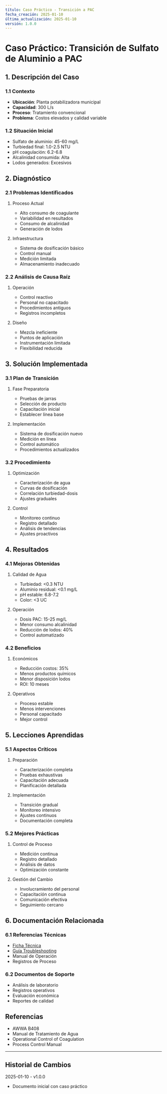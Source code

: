 ```yaml
---
título: Caso Práctico - Transición a PAC
fecha_creación: 2025-01-10
última_actualización: 2025-01-10
versión: 1.0.0
---
```


# Caso Práctico: Transición de Sulfato de Aluminio a PAC

## 1. Descripción del Caso

### 1.1 Contexto
- **Ubicación**: Planta potabilizadora municipal
- **Capacidad**: 300 L/s
- **Proceso**: Tratamiento convencional
- **Problema**: Costos elevados y calidad variable

### 1.2 Situación Inicial
- Sulfato de aluminio: 45-60 mg/L
- Turbiedad final: 1.0-2.5 NTU
- pH coagulación: 6.2-6.8
- Alcalinidad consumida: Alta
- Lodos generados: Excesivos

## 2. Diagnóstico

### 2.1 Problemas Identificados
1. Proceso Actual
   - Alto consumo de coagulante
   - Variabilidad en resultados
   - Consumo de alcalinidad
   - Generación de lodos

2. Infraestructura
   - Sistema de dosificación básico
   - Control manual
   - Medición limitada
   - Almacenamiento inadecuado

### 2.2 Análisis de Causa Raíz
1. Operación
   - Control reactivo
   - Personal no capacitado
   - Procedimientos antiguos
   - Registros incompletos

2. Diseño
   - Mezcla ineficiente
   - Puntos de aplicación
   - Instrumentación limitada
   - Flexibilidad reducida

## 3. Solución Implementada

### 3.1 Plan de Transición
1. Fase Preparatoria
   - Pruebas de jarras
   - Selección de producto
   - Capacitación inicial
   - Establecer línea base

2. Implementación
   - Sistema de dosificación nuevo
   - Medición en línea
   - Control automático
   - Procedimientos actualizados

### 3.2 Procedimiento
1. Optimización
   - Caracterización de agua
   - Curvas de dosificación
   - Correlación turbiedad-dosis
   - Ajustes graduales

2. Control
   - Monitoreo continuo
   - Registro detallado
   - Análisis de tendencias
   - Ajustes proactivos

## 4. Resultados

### 4.1 Mejoras Obtenidas
1. Calidad de Agua
   - Turbiedad: <0.3 NTU
   - Aluminio residual: <0.1 mg/L
   - pH estable: 6.8-7.2
   - Color: <3 UC

2. Operación
   - Dosis PAC: 15-25 mg/L
   - Menor consumo alcalinidad
   - Reducción de lodos: 40%
   - Control automatizado

### 4.2 Beneficios
1. Económicos
   - Reducción costos: 35%
   - Menos productos químicos
   - Menor disposición lodos
   - ROI: 10 meses

2. Operativos
   - Proceso estable
   - Menos intervenciones
   - Personal capacitado
   - Mejor control

## 5. Lecciones Aprendidas

### 5.1 Aspectos Críticos
1. Preparación
   - Caracterización completa
   - Pruebas exhaustivas
   - Capacitación adecuada
   - Planificación detallada

2. Implementación
   - Transición gradual
   - Monitoreo intensivo
   - Ajustes continuos
   - Documentación completa

### 5.2 Mejores Prácticas
1. Control de Proceso
   - Medición continua
   - Registro detallado
   - Análisis de datos
   - Optimización constante

2. Gestión del Cambio
   - Involucramiento del personal
   - Capacitación continua
   - Comunicación efectiva
   - Seguimiento cercano

## 6. Documentación Relacionada

### 6.1 Referencias Técnicas
- [Ficha Técnica](10_pac_coagulantes.md)
- [Guía Troubleshooting](10_pac_coagulantes_troubleshooting.md)
- Manual de Operación
- Registros de Proceso

### 6.2 Documentos de Soporte
- Análisis de laboratorio
- Registros operativos
- Evaluación económica
- Reportes de calidad

## Referencias
- AWWA B408
- Manual de Tratamiento de Agua
- Operational Control of Coagulation
- Process Control Manual

---
## Historial de Cambios
2025-01-10 - v1.0.0
- Documento inicial con caso práctico